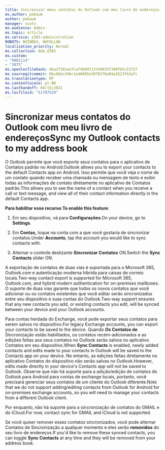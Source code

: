 ```yaml
---
title: Sincronizar meus contatos do Outlook com meu livro de endereços
ms.author: pebaum
author: pebaum
manager: scotv
ms.audience: Admin
ms.topic: article
ms.service: o365-administration
ROBOTS: NOINDEX, NOFOLLOW
localization_priority: Normal
ms.collection: Adm_O365
ms.custom:
- "9001114"
- "3075"
ms.openlocfilehash: b6a2f381eefcaf4b09713749035f390f65c53727
ms.sourcegitcommit: 8bc60ec34bc1e40685e3976576e04a2623f63a7c
ms.translationtype: MT
ms.contentlocale: pt-BR
ms.lasthandoff: 04/15/2021
ms.locfileid: "51797529"
---
```

# <a name="sync-my-outlook-contacts-to-my-address-book"></a><span data-ttu-id="9c1e8-102">Sincronizar meus contatos do Outlook com meu livro de endereços</span><span class="sxs-lookup"><span data-stu-id="9c1e8-102">Sync my Outlook contacts to my address book</span></span>

<span data-ttu-id="9c1e8-103">O Outlook permite que você exporte seus contatos para o aplicativo de Contatos padrão no Android.</span><span class="sxs-lookup"><span data-stu-id="9c1e8-103">Outlook allows you to export your contacts to the default Contacts app on Android.</span></span> <span data-ttu-id="9c1e8-104">Isso permite que você veja o nome de um contato quando receber uma chamada ou mensagem de texto e exibir todas as informações de contato diretamente no aplicativo de Contatos padrão.</span><span class="sxs-lookup"><span data-stu-id="9c1e8-104">This allows you to see the name of a contact when you receive a call or text message, and view all of their contact information directly in the default Contacts app.</span></span>
 
<span data-ttu-id="9c1e8-105">**Para habilitar esse recurso**:</span><span class="sxs-lookup"><span data-stu-id="9c1e8-105">**To enable this feature**:</span></span>
 
1. <span data-ttu-id="9c1e8-106">Em seu dispositivo, vá para **Configurações**.</span><span class="sxs-lookup"><span data-stu-id="9c1e8-106">On your device, go to **Settings**.</span></span>

2. <span data-ttu-id="9c1e8-107">Em **Contas,** toque na conta com a que você gostaria de sincronizar contatos.</span><span class="sxs-lookup"><span data-stu-id="9c1e8-107">Under **Accounts**, tap the account you would like to sync contacts with.</span></span>

3. <span data-ttu-id="9c1e8-108">Alternar o controle deslizante **Sincronizar Contatos** ON.</span><span class="sxs-lookup"><span data-stu-id="9c1e8-108">Switch the **Sync Contacts** slider ON.</span></span>
 
<span data-ttu-id="9c1e8-109">A exportação de contatos de duas vias é suportada para o Microsoft 365, Outlook.com e autenticação moderna híbrida para caixas de correio locais.</span><span class="sxs-lookup"><span data-stu-id="9c1e8-109">Two-way contact export is supported for Microsoft 365, Outlook.com, and hybrid modern authentication for on-premises mailboxes.</span></span> <span data-ttu-id="9c1e8-110">O suporte de duas vias garante que todos os novos contatos que você adicionar ou os contatos existentes que você editar serão sincronizados entre seu dispositivo e suas contas do Outlook.</span><span class="sxs-lookup"><span data-stu-id="9c1e8-110">Two-way support ensures that any new contacts you add, or existing contacts you edit, will be synced between your device and your Outlook accounts.</span></span>
 
<span data-ttu-id="9c1e8-111">Para contas herdada do Exchange, você pode exportar seus contatos para serem salvos no dispositivo.</span><span class="sxs-lookup"><span data-stu-id="9c1e8-111">For legacy Exchange accounts, you can export your contacts to be saved to the device.</span></span> <span data-ttu-id="9c1e8-112">Quando **Os Contatos de** Sincronização estão habilitados, os contatos recém-adicionados e as edições feitas aos seus contatos no Outlook serão salvos no aplicativo Contatos em seu dispositivo.</span><span class="sxs-lookup"><span data-stu-id="9c1e8-112">When **Sync Contacts** is enabled, newly added contacts and edits made to your contacts in Outlook will be saved to the Contacts app on your device.</span></span> <span data-ttu-id="9c1e8-113">No entanto, as edições feitas diretamente no aplicativo Contatos do dispositivo não serão salvas no Outlook.</span><span class="sxs-lookup"><span data-stu-id="9c1e8-113">However, edits made directly in your device's Contacts app will not be saved to Outlook.</span></span> <span data-ttu-id="9c1e8-114">Observe que não há suporte para a adição/edição de contatos do Outlook para Android para contas de exchange locais, portanto, você precisará gerenciar seus contatos de um cliente do Outlook diferente.</span><span class="sxs-lookup"><span data-stu-id="9c1e8-114">Note that we do not support adding/editing contacts from Outlook for Android for on-premises exchange accounts, so you will need to manage your contacts from a different Outlook client.</span></span>
 
<span data-ttu-id="9c1e8-115">Por enquanto, não há suporte para a sincronização de contatos do GMAIL e do iCloud.</span><span class="sxs-lookup"><span data-stu-id="9c1e8-115">For now, contact sync for GMAIL and iCloud is not supported.</span></span>
 
<span data-ttu-id="9c1e8-116">Se você quiser remover esses contatos sincronizados, você pode alternar Contatos de Sincronização a qualquer momento e eles serão **removidos** do seu livro de endereços.</span><span class="sxs-lookup"><span data-stu-id="9c1e8-116">If you'd like to remove these synced contacts, you can toggle **Sync Contacts** at any time and they will be removed from your address book.</span></span>
